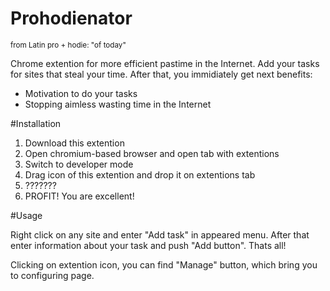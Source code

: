 # Prohodienator
<sub>from Latin pro + hodie: "of today"</sub>

Chrome extention for more efficient pastime in the Internet. Add your tasks for sites that steal your time. After that, you immidiately get next benefits:

* Motivation to do your tasks
* Stopping aimless wasting time in the Internet

#Installation

1. Download this extention
2. Open chromium-based browser and open tab with extentions
3. Switch to developer mode
4. Drag icon of this extention and drop it on extentions tab
5. ???????
6. PROFIT! You are excellent!

#Usage

Right click on any site and enter "Add task" in appeared menu. After that enter information about your task and push "Add button". Thats all!

Clicking on extention icon, you can find "Manage" button, which bring you to configuring page.
